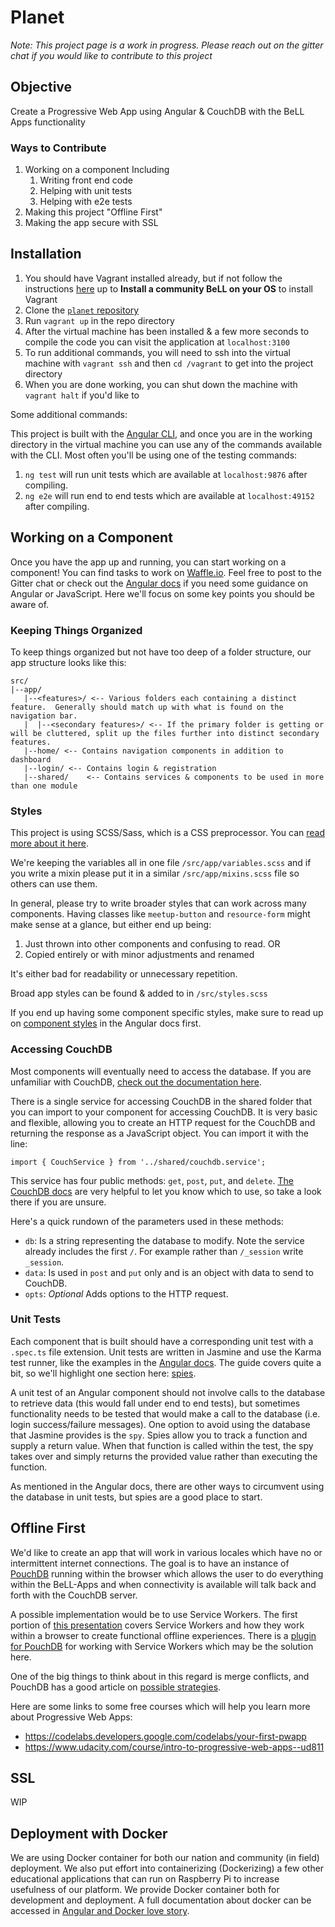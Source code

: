 # Planet

*Note: This project page is a work in progress. Please reach out on the gitter chat if you would like to contribute to this project*

## Objective

Create a Progressive Web App using Angular & CouchDB with the BeLL Apps functionality

### Ways to Contribute

1. Working on a component
    Including
    1. Writing front end code
    2. Helping with unit tests
    3. Helping with e2e tests
2. Making this project "Offline First"
3. Making the app secure with SSL

## Installation

1. You should have Vagrant installed already, but if not follow the instructions [here](https://github.com/dogi/ole--vagrant-vi) up to **Install a community BeLL on your OS** to install Vagrant
2. Clone the [`planet` repository](https://github.com/open-learning-exchange/planet)
3. Run `vagrant up` in the repo directory
4. After the virtual machine has been installed & a few more seconds to compile the code you can visit the application at `localhost:3100`
5. To run additional commands, you will need to ssh into the virtual machine with `vagrant ssh` and then `cd /vagrant` to get into the project directory
6. When you are done working, you can shut down the machine with `vagrant halt` if you'd like to

Some additional commands:

This project is built with the [Angular CLI](https://cli.angular.io/), and once you are in the working directory in the virtual machine you can use any of the commands available with the CLI.  Most often you'll be using one of the testing commands:

1. `ng test` will run unit tests which are available at `localhost:9876` after compiling.
2. `ng e2e` will run end to end tests which are available at `localhost:49152` after compiling.

## Working on a Component

Once you have the app up and running, you can start working on a component! You can find tasks to work on [Waffle.io](https://waffle.io/open-learning-exchange/planet). Feel free to post to the Gitter chat or check out the [Angular docs](https://angular.io/docs) if you need some guidance on Angular or JavaScript.  Here we'll focus on some key points you should be aware of.

### Keeping Things Organized

To keep things organized but not have too deep of a folder structure, our app structure looks like this:

```
src/
|--app/
   |--<features>/ <-- Various folders each containing a distinct feature.  Generally should match up with what is found on the navigation bar.
   |  |--<secondary features>/ <-- If the primary folder is getting or will be cluttered, split up the files further into distinct secondary features.
   |--home/ <-- Contains navigation components in addition to dashboard
   |--login/ <-- Contains login & registration
   |--shared/    <-- Contains services & components to be used in more than one module
```

### Styles

This project is using SCSS/Sass, which is a CSS preprocessor.  You can [read more about it here](http://sass-lang.com/).

We're keeping the variables all in one file `/src/app/variables.scss` and if you write a mixin please put it in a similar `/src/app/mixins.scss` file so others can use them.

In general, please try to write broader styles that can work across many components.  Having classes like `meetup-button` and `resource-form` might make sense at a glance, but either end up being:

1. Just thrown into other components and confusing to read.
  OR
2. Copied entirely or with minor adjustments and renamed

It's either bad for readability or unnecessary repetition.

Broad app styles can be found & added to in `/src/styles.scss`

If you end up having some component specific styles, make sure to read up on [component styles](https://angular.io/guide/component-styles) in the Angular docs first.

### Accessing CouchDB

Most components will eventually need to access the database.  If you are unfamiliar with CouchDB, [check out the documentation here](http://docs.couchdb.org/en/2.1.1/).

There is a single service for accessing CouchDB in the shared folder that you can import to your component for accessing CouchDB.  It is very basic and flexible, allowing you to create an HTTP request for the CouchDB and returning the response as a JavaScript object.  You can import it with the line:

```
import { CouchService } from '../shared/couchdb.service';
```

This service has four public methods: `get`, `post`, `put`, and `delete`.  [The CouchDB docs](http://docs.couchdb.org/en/2.1.1/) are very helpful to let you know which to use, so take a look there if you are unsure.

Here's a quick rundown of the parameters used in these methods:

* `db`: Is a string representing the database to modify.  Note the service already includes the first `/`.  For example rather than `/_session` write `_session`.
* `data`: Is used in `post` and `put` only and is an object with data to send to CouchDB.
* `opts`: *Optional* Adds options to the HTTP request.

### Unit Tests

Each component that is built should have a corresponding unit test with a `.spec.ts` file extension.  Unit tests are written in Jasmine and use the Karma test runner, like the examples in the [Angular docs](https://angular.io/guide/testing).  The guide covers quite a bit, so we'll highlight one section here: [spies](https://angular.io/guide/testing#test-a-component-with-an-async-service).

A unit test of an Angular component should not involve calls to the database to retrieve data (this would fall under end to end tests), but sometimes functionality needs to be tested that would make a call to the database (i.e. login success/failure messages).  One option to avoid using the database that Jasmine provides is the `spy`.  Spies allow you to track a function and supply a return value.  When that function is called within the test, the spy takes over and simply returns the provided value rather than executing the function.

As mentioned in the Angular docs, there are other ways to circumvent using the database in unit tests, but spies are a good place to start.

## Offline First

We'd like to create an app that will work in various locales which have no or intermittent internet connections.  The goal is to have an instance of [PouchDB](https://pouchdb.com/) running within the browser which allows the user to do everything within the BeLL-Apps and when connectivity is available will talk back and forth with the CouchDB server.

A possible implementation would be to use Service Workers.  The first portion of [this presentation](https://www.youtube.com/watch?v=cmGr0RszHc8) covers Service Workers and how they work within a browser to create functional offline experiences. There is a [plugin for PouchDB](https://github.com/pouchdb-community/worker-pouch) for working with Service Workers which may be the solution here.

One of the big things to think about in this regard is merge conflicts, and PouchDB has a good article on [possible strategies](https://pouchdb.com/guides/conflicts.html).

Here are some links to some free courses which will help you learn more about Progressive Web Apps:

* https://codelabs.developers.google.com/codelabs/your-first-pwapp
* https://www.udacity.com/course/intro-to-progressive-web-apps--ud811

## SSL

WIP

## Deployment with Docker

We are using Docker container for both our nation and community (in field) deployment. We also put effort into containerizing (Dockerizing) a few other educational applications that can run on Raspberry Pi to increase usefulness of our platform. We provide Docker container both for development and deployment. A full documentation about docker can be accessed in [Angular and Docker love story](rbts-docker.md).

